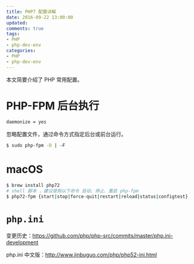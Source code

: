 ```yaml
---
title: PHP7 配置详解
date: 2016-09-22 13:00:00
updated:
comments: true
tags:
- PHP
- php-dev-env
categories:
- PHP
- php-dev-env
---
```


本文简要介绍了 PHP 常用配置。

<!--more-->

# PHP-FPM 后台执行

```bash
daemonize = yes
```

忽略配置文件，通过命令方式指定后台或前台运行。

```bash
$ sudo php-fpm -D | -F
```

# macOS

```bash
$ brew install php72
# shell 脚本 ，建议使用以下命令 启动、停止、重启 php-fpm
$ php72-fpm {start|stop|force-quit|restart|reload|status|configtest}
```

# `php.ini`

变更历史：https://github.com/php/php-src/commits/master/php.ini-development

php.ini 中文版：http://www.jinbuguo.com/php/php52-ini.html
